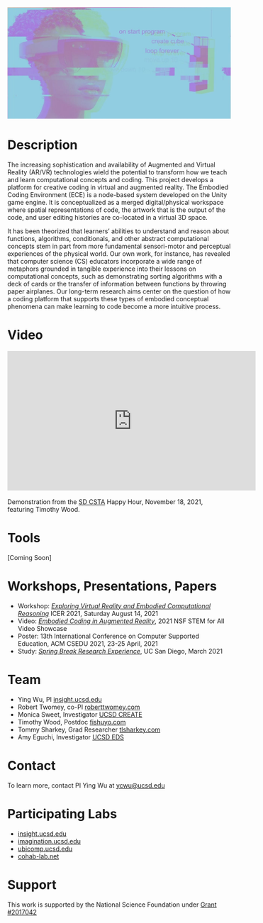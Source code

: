![Image](assets/xrdesign_logo.png)
# Description

The increasing sophistication and availability of Augmented and Virtual Reality
(AR/VR) technologies wield the potential to transform how we teach and learn computational
concepts and coding. This project develops a platform for creative coding in virtual
and augmented reality. The Embodied Coding Environment (ECE) is a node-based system developed on the
Unity game engine. It is conceptualized as a merged digital/physical workspace where spatial
representations of code, the artwork that is the output of the code, and user editing histories are
co-located in a virtual 3D space.

It has been theorized that learners’ abilities to understand and reason about functions,
algorithms, conditionals, and other abstract computational concepts stem in part from more
fundamental sensori-motor and perceptual experiences of the physical world. Our own work, for
instance, has revealed that computer science (CS) educators incorporate a wide range of
metaphors grounded in tangible experience into their lessons on computational concepts, such as
demonstrating sorting algorithms with a deck of cards or the transfer of information between
functions by throwing paper airplanes. Our long-term research aims center on the question of
how a coding platform that supports these types of embodied conceptual phenomena can make
learning to code become a more intuitive process.

# Video

<div class="embed-youtube">
<iframe width="560" height="315" src="https://www.youtube.com/embed/vqv2M9wMUdc" title="YouTube video player" frameborder="0" allow="accelerometer; autoplay; clipboard-write; encrypted-media; gyroscope; picture-in-picture" allowfullscreen></iframe>
</div>

 
<!-- <div class="embed-youtube">
  <iframe width="560" height="315" src="https://www.youtube.com/embed/2Dbk7BSQOII?t=2176" title="YouTube video player" frameborder="0" allow="accelerometer; autoplay; clipboard-write; encrypted-media; gyroscope; picture-in-picture" allowfullscreen></iframe>
</div>
 -->


Demonstration from the [SD CSTA](https://csta.ucsd.edu/) Happy Hour, November 18, 2021, featuring Timothy Wood.

# Tools

[Coming Soon]

# Workshops, Presentations, Papers
- Workshop: [_Exploring Virtual Reality and Embodied Computational Reasoning_](icer/README.md) ICER 2021, Saturday August 14, 2021
- Video: [_Embodied Coding in Augmented Reality_](https://videohall.com/p/2000), 2021 NSF STEM for All Video Showcase
- Poster: 13th International Conference on Computer Supported Education, ACM CSEDU 2021, 23-25 April, 2021
- Study: [_Spring Break Research Experience_](sbre/README.md), UC San Diego, March 2021

# Team
- Ying Wu, PI [insight.ucsd.edu](https://insight.ucsd.edu)
- Robert Twomey, co-PI [roberttwomey.com](https://roberttwomey.com)
- Monica Sweet, Investigator [UCSD CREATE](https://create.ucsd.edu/about/people/index.html#Research-&-Evaluation)
- Timothy Wood, Postdoc [fishuyo.com](http://fishuyo.com/)
- Tommy Sharkey, Grad Researcher [tlsharkey.com](https://www.tlsharkey.com/)
- Amy Eguchi, Investigator [UCSD EDS](https://eds.ucsd.edu/discover/people/faculty/eguchi.html)

# Contact
To learn more, contact PI Ying Wu at [ycwu@ucsd.edu](mailto:ycwu@ucsd.edu)

# Participating Labs

- [insight.ucsd.edu](https://insight.ucsd.edu)
- [imagination.ucsd.edu](http://imagination.ucsd.edu)
- [ubicomp.ucsd.edu](http://ubicomp.ucsd.edu/)
- [cohab-lab.net](http://cohab-lab.net)

# Support

This work is supported by the National Science Foundation under [Grant #2017042](https://nsf.gov/awardsearch/showAward?AWD_ID=2017042)
